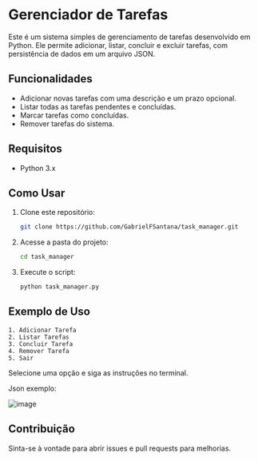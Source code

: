 # Gerenciador de Tarefas

Este é um sistema simples de gerenciamento de tarefas desenvolvido em Python. Ele permite adicionar, listar, concluir e excluir tarefas, com persistência de dados em um arquivo JSON.

## Funcionalidades
- Adicionar novas tarefas com uma descrição e um prazo opcional.
- Listar todas as tarefas pendentes e concluídas.
- Marcar tarefas como concluídas.
- Remover tarefas do sistema.

## Requisitos
- Python 3.x

## Como Usar
1. Clone este repositório:
   ```sh
   git clone https://github.com/GabrielFSantana/task_manager.git
   ```
2. Acesse a pasta do projeto:
   ```sh
   cd task_manager
   ```
3. Execute o script:
   ```sh
   python task_manager.py
   ```

## Exemplo de Uso
```
1. Adicionar Tarefa
2. Listar Tarefas
3. Concluir Tarefa
4. Remover Tarefa
5. Sair
```

Selecione uma opção e siga as instruções no terminal.

Json exemplo:

![image](https://github.com/user-attachments/assets/d2f43a2c-913f-4454-9273-07edf663ce00)


## Contribuição
Sinta-se à vontade para abrir issues e pull requests para melhorias.


